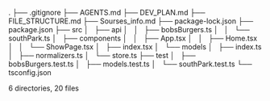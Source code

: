 .
├── .gitignore
├── AGENTS.md
├── DEV_PLAN.md
├── FILE_STRUCTURE.md
├── Sourses_info.md
├── package-lock.json
├── package.json
├── src
│   ├── api
│   │   ├── bobsBurgers.ts
│   │   └── southPark.ts
│   ├── components
│   │   ├── App.tsx
│   │   ├── Home.tsx
│   │   └── ShowPage.tsx
│   ├── index.tsx
│   └── models
│       ├── index.ts
│       ├── normalizers.ts
│       └── store.ts
├── test
│   ├── bobsBurgers.test.ts
│   ├── models.test.ts
│   └── southPark.test.ts
└── tsconfig.json

6 directories, 20 files

